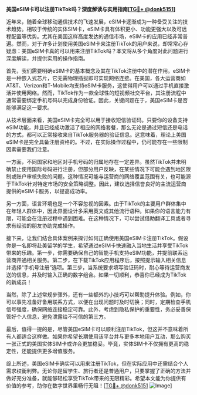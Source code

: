 **美国eSIM卡可以注册TikTok吗？深度解读与实用指南[[TG💪+ @donk5151](https://t.me/s/donk5151)]**

近年来，随着全球移动通信技术的飞速发展，eSIM卡逐渐成为一种备受关注的技术趋势。相较于传统的实体SIM卡，eSIM卡具有体积更小、功能更强大以及可远程配置等优势。尤其在美国这样高度发达的通信市场，eSIM卡的应用已经非常普遍。然而，对于许多计划使用美国eSIM卡来注册TikTok的用户来说，却常常心存疑虑：美国eSIM卡真的可以用来注册TikTok吗？本文将从多个角度对此问题进行深度解读，并提供实用的操作指南。

首先，我们需要明确eSIM卡的基本概念及其在TikTok注册中的潜在作用。eSIM卡是一种嵌入式芯片，它无需物理插拔即可实现网络连接。在美国，各大运营商如AT&T、Verizon和T-Mobile均支持eSIM卡服务，这使得用户可以通过手机直接激活并使用网络。然而，TikTok作为一款全球性的短视频社交平台，其注册流程中通常需要绑定手机号码以完成身份验证。因此，关键问题在于，美国eSIM卡是否能够满足这一要求。

从技术层面来看，美国eSIM卡完全可以用于接收短信验证码。只要你的设备支持eSIM功能，并且已经成功激活了相应的网络套餐，那么无论是通过短信还是电话的方式，都可以正常接收来自TikTok服务器的验证信息。这意味着，理论上美国eSIM卡是完全具备注册资格的。不过，在实际操作过程中，仍可能存在一些限制因素需要我们注意。

一方面，不同国家和地区对手机号码的归属地存在一定差异。虽然TikTok并未明确禁止使用国际号码进行注册，但部分用户反映，在某些情况下可能会遇到地区限制或账户审核失败的问题。这种情况可能与运营商的网络覆盖范围有关，也可能源于TikTok针对特定市场的安全策略调整。因此，建议选择信誉良好的主流运营商提供的eSIM卡服务，以提高成功率。

另一方面，语言环境也是一个不容忽视的因素。由于TikTok的主要用户群体集中在年轻人群体中，因此界面设计多采用英文或其他流行语种。如果你的语言能力有限，可能会在注册过程中遇到困难。在这种情况下，可以尝试借助翻译工具或者寻求有经验的朋友协助完成操作。

接下来，让我们结合具体案例来探讨如何正确使用美国eSIM卡注册TikTok。假设你是一名即将赴美留学的学生，希望通过eSIM卡快速融入当地生活并享受TikTok带来的乐趣。第一步，你需要确保自己的智能手机支持eSIM功能，并提前联系运营商开通相关服务。第二步，在下载TikTok应用程序后，按照提示输入相关信息并选择“手机号注册”选项。第三步，当系统要求填写验证码时，耐心等待运营商发送的信息，并及时输入正确的数字组合。如果一切顺利，恭喜你已经成为TikTok的新成员！

当然，除了上述常规步骤外，还有一些额外的小技巧可以帮助提升体验。例如，你可以事先准备好备用联系方式，以便在出现问题时及时切换；同时，定期检查手机信号强度，确保网络连接稳定可靠。此外，考虑到隐私保护的重要性，务必妥善保管好个人信息，避免泄露给不可信的第三方。

最后，值得一提的是，尽管美国eSIM卡可以顺利注册TikTok，但这并不意味着所有人都适合这样做。如果你希望长期使用该平台并与更多本地用户互动，那么购买一张正式的美国实体SIM卡或许会更加稳妥。毕竟，实体SIM卡不仅拥有更高的稳定性，还能提供更多增值服务。

综上所述，美国eSIM卡确实可以用来注册TikTok，但在实际应用中还需结合个人需求权衡利弊。无论你是留学生、旅行者还是普通用户，只要掌握了正确的方法并做好充分准备，就能够轻松享受TikTok带来的无限精彩。希望本文能为你提供有价值的参考，助你在数字世界里畅行无阻！[[TG💪+ @donk5151](https://t.me/s/donk5151) ![Image](https://i.postimg.cc/rwNCRYN7/Snipaste-2025-04-30-17-27-05.png)]